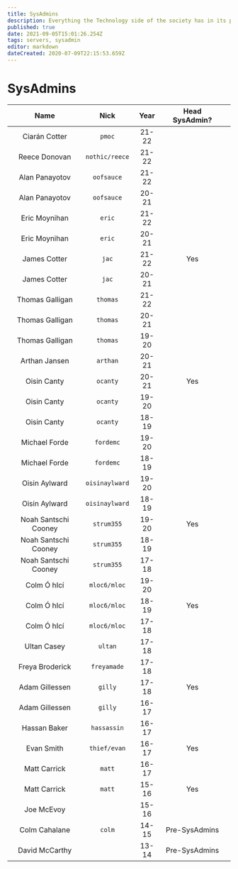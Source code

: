 ```yaml
---
title: SysAdmins
description: Everything the Technology side of the society has in its possession
published: true
date: 2021-09-05T15:01:26.254Z
tags: servers, sysadmin
editor: markdown
dateCreated: 2020-07-09T22:15:53.659Z
---
```


# SysAdmins

| Name                 | Nick                            | Year  | Head SysAdmin? |   |
|:--------------------:|:-------------------------------:|:-----:|:--------------:|---|
| Ciarán Cotter        | `pmoc`	             						 | 21-22 |                |   |
| Reece Donovan        | `nothic/reece`        					 | 21-22 |                |   |
| Alan Panayotov			 | `oofsauce`											 | 21-22 |								|		|
| Alan Panayotov			 | `oofsauce`											 | 20-21 |								|		|
| Eric Moynihan        | `eric`	             						 | 21-22 |                |   |
| Eric Moynihan        | `eric`	             						 | 20-21 |                |   |
| James Cotter         | `jac`           							   | 21-22 | Yes            |   |
| James Cotter         | `jac`           							   | 20-21 |                |   |
| Thomas Galligan      | `thomas`                        | 21-22 |                |   |
| Thomas Galligan      | `thomas`                        | 20-21 |                |   |
| Thomas Galligan      | `thomas`                        | 19-20 |                |   |
| Arthan Jansen        | `arthan`                        | 20-21 |                |   |
| Oisin Canty          | `ocanty`                        | 20-21 | Yes            |   |
| Oisin Canty          | `ocanty`                        | 19-20 |                |   |
| Oisin Canty          | `ocanty`                        | 18-19 |                |   |
| Michael Forde        | `fordemc`                       | 19-20 |                |   |
| Michael Forde        | `fordemc`                       | 18-19 |                |   |
| Oisin Aylward        | `oisinaylward`                  | 19-20 |                |   |
| Oisin Aylward        | `oisinaylward`                  | 18-19 |                |   |
| Noah Santschi Cooney | `strum355`                      | 19-20 | Yes            |   |
| Noah Santschi Cooney | `strum355`                      | 18-19 |                |   |
| Noah Santschi Cooney | `strum355`                      | 17-18 |                |   |
| Colm Ó hIcí          | `mloc6/mloc`                    | 19-20 |                |   |
| Colm Ó hIcí          | `mloc6/mloc`                    | 18-19 | Yes            |   |
| Colm Ó hIcí          | `mloc6/mloc`                    | 17-18 |                |   |
| Ultan Casey          | `ultan`                         | 17-18 |                |   |
| Freya  Broderick     | `freyamade`                     | 17-18 |                |   |
| Adam Gillessen       | `gilly`                         | 17-18 | Yes            |   |
| Adam Gillessen       | `gilly`                         | 16-17 |                |   |
| Hassan Baker         | `hassassin`                     | 16-17 |                |   |
| Evan Smith           | `thief/evan`                    | 16-17 | Yes            |   |
| Matt Carrick         | `matt`                          | 16-17 |                |   |
| Matt Carrick         | `matt`                          | 15-16 | Yes            |   |
| Joe McEvoy           |                                 | 15-16 |                |   |
| Colm Cahalane        | `colm`                          | 14-15 | Pre-SysAdmins  |   |
| David McCarthy       |                                 | 13-14 | Pre-SysAdmins  |   |

